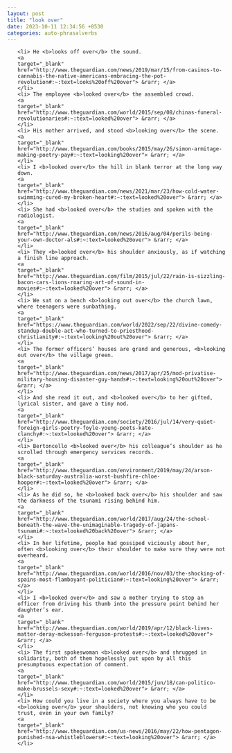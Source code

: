 ```yaml
---
layout: post
title: "look over"
date: 2023-10-11 12:34:56 +0530
categories: auto-phrasalverbs
---
```

<ol>

    <li> He <b>looks off over</b> the sound.
    <a 
    target="_blank" 
    href="http://www.theguardian.com/news/2019/mar/15/from-casinos-to-cannabis-the-native-americans-embracing-the-pot-revolution#:~:text=looks%20off%20over"> &rarr; </a>
    </li>
    <li> The employee <b>looked over</b> the assembled crowd.
    <a 
    target="_blank" 
    href="http://www.theguardian.com/world/2015/sep/08/chinas-funeral-revolutionaries#:~:text=looked%20over"> &rarr; </a>
    </li>
    <li> His mother arrived, and stood <b>looking over</b> the scene.
    <a 
    target="_blank" 
    href="http://www.theguardian.com/books/2015/may/26/simon-armitage-making-poetry-pay#:~:text=looking%20over"> &rarr; </a>
    </li>
    <li> I <b>looked over</b> the hill in blank terror at the long way down.
    <a 
    target="_blank" 
    href="http://www.theguardian.com/news/2021/mar/23/how-cold-water-swimming-cured-my-broken-heart#:~:text=looked%20over"> &rarr; </a>
    </li>
    <li> She had <b>looked over</b> the studies and spoken with the radiologist.
    <a 
    target="_blank" 
    href="http://www.theguardian.com/news/2016/aug/04/perils-being-your-own-doctor-als#:~:text=looked%20over"> &rarr; </a>
    </li>
    <li> They <b>looked over</b> his shoulder anxiously, as if watching a finish line approach.
    <a 
    target="_blank" 
    href="http://www.theguardian.com/film/2015/jul/22/rain-is-sizzling-bacon-cars-lions-roaring-art-of-sound-in-movies#:~:text=looked%20over"> &rarr; </a>
    </li>
    <li> We sat on a bench <b>looking out over</b> the church lawn, where teenagers were sunbathing.
    <a 
    target="_blank" 
    href="https://www.theguardian.com/world/2022/sep/22/divine-comedy-standup-double-act-who-turned-to-priesthood-christianity#:~:text=looking%20out%20over"> &rarr; </a>
    </li>
    <li> The former officers’ houses are grand and generous, <b>looking out over</b> the village green.
    <a 
    target="_blank" 
    href="http://www.theguardian.com/news/2017/apr/25/mod-privatise-military-housing-disaster-guy-hands#:~:text=looking%20out%20over"> &rarr; </a>
    </li>
    <li> And she read it out, and <b>looked over</b> to her gifted, lyrical sister, and gave a tiny nod.
    <a 
    target="_blank" 
    href="http://www.theguardian.com/society/2016/jul/14/very-quiet-foreign-girls-poetry-foyle-young-poets-kate-clanchy#:~:text=looked%20over"> &rarr; </a>
    </li>
    <li> Bertoncello <b>looked over</b> his colleague’s shoulder as he scrolled through emergency services records.
    <a 
    target="_blank" 
    href="http://www.theguardian.com/environment/2019/may/24/arson-black-saturday-australia-worst-bushfire-chloe-hooper#:~:text=looked%20over"> &rarr; </a>
    </li>
    <li> As he did so, he <b>looked back over</b> his shoulder and saw the darkness of the tsunami rising behind him.
    <a 
    target="_blank" 
    href="http://www.theguardian.com/world/2017/aug/24/the-school-beneath-the-wave-the-unimaginable-tragedy-of-japans-tsunami#:~:text=looked%20back%20over"> &rarr; </a>
    </li>
    <li> In her lifetime, people had gossiped viciously about her, often <b>looking over</b> their shoulder to make sure they were not overheard.
    <a 
    target="_blank" 
    href="http://www.theguardian.com/world/2016/nov/03/the-shocking-of-spains-most-flamboyant-politician#:~:text=looking%20over"> &rarr; </a>
    </li>
    <li> I <b>looked over</b> and saw a mother trying to stop an officer from driving his thumb into the pressure point behind her daughter’s ear.
    <a 
    target="_blank" 
    href="http://www.theguardian.com/world/2019/apr/12/black-lives-matter-deray-mckesson-ferguson-protests#:~:text=looked%20over"> &rarr; </a>
    </li>
    <li> The first spokeswoman <b>looked over</b> and shrugged in solidarity, both of them hopelessly put upon by all this presumptuous expectation of comment.
    <a 
    target="_blank" 
    href="http://www.theguardian.com/world/2015/jun/18/can-politico-make-brussels-sexy#:~:text=looked%20over"> &rarr; </a>
    </li>
    <li> How could you live in a society where you always have to be <b>looking over</b> your shoulders, not knowing who you could trust, even in your own family?
    <a 
    target="_blank" 
    href="http://www.theguardian.com/us-news/2016/may/22/how-pentagon-punished-nsa-whistleblowers#:~:text=looking%20over"> &rarr; </a>
    </li>